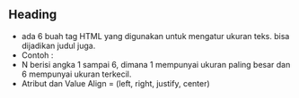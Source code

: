 ## Heading

- ada 6 buah tag HTML yang digunakan untuk
  mengatur ukuran teks. bisa dijadikan judul juga.
- Contoh :
  <hN></hN>
- N berisi angka 1 sampai 6, dimana 1 mempunyai ukuran paling besar
  dan 6 mempunyai ukuran terkecil.
- Atribut dan Value
  Align = (left, right, justify, center)
